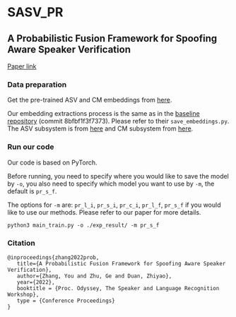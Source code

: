 # SASV_PR

## A Probabilistic Fusion Framework for Spoofing Aware Speaker Verification
[Paper link](https://arxiv.org/pdf/2202.05253.pdf)

### Data preparation
Get the pre-trained ASV and CM embeddings from [here](https://drive.google.com/drive/folders/1kn_slob4BGHPmk_O8HaAiJE5P6qqBFV7?usp=sharing).

Our embedding extractions process is the same as in the [baseline repository](https://github.com/sasv-challenge/SASVC2022_Baseline) (commit 8bfbf1f3f7373). Please refer to their `save_embeddings.py`. The ASV subsystem is from [here](https://github.com/TaoRuijie/ECAPA-TDNN/tree/a2290930b910a3cba7e099d2447d02c18919b3a4) and CM subsystem from [here](https://github.com/clovaai/aasist/tree/a04c9863f63d44471dde8a6abcb3b082b07cd1d1).

### Run our code
Our code is based on PyTorch.

Before running, you need to specify where you would like to save the model by `-o`, you also need to specify which model you want to use by `-m`, the default is `pr_s_f`.

The options for `-m` are: `pr_l_i`, `pr_s_i`, `pr_c_i`, `pr_l_f`, `pr_s_f` if you would like to use our methods. Please refer to our paper for more details.

```
python3 main_train.py -o ./exp_result/ -m pr_s_f
```

### Citation
```
@inproceedings{zhang2022prob,
   title={A Probabilistic Fusion Framework for Spoofing Aware Speaker Verification},
   author={Zhang, You and Zhu, Ge and Duan, Zhiyao},
   year={2022},
   booktitle = {Proc. Odyssey, The Speaker and Language Recognition Workshop},
   type = {Conference Proceedings}
}
```